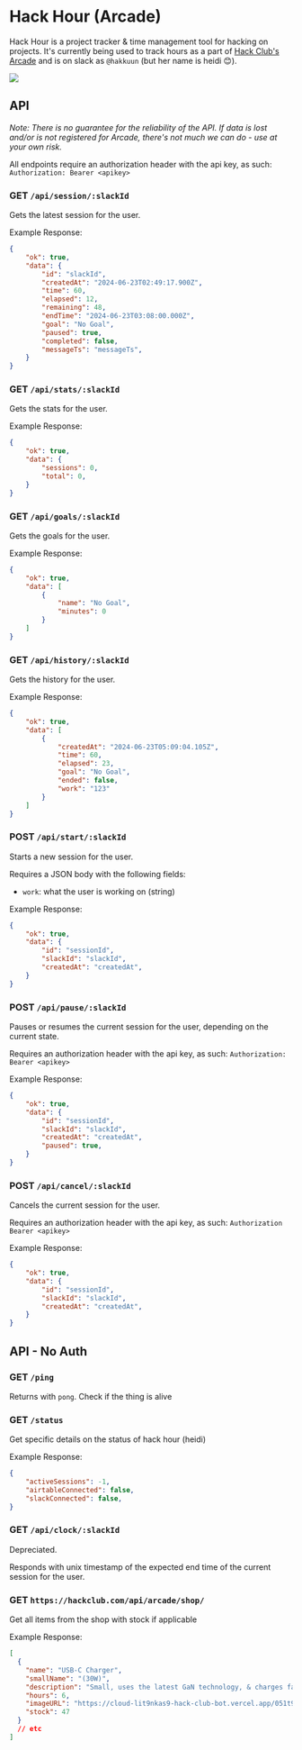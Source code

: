 # Hack Hour (Arcade)
Hack Hour is a project tracker & time management tool for hacking on projects. It's currently being used to track hours as a part of [Hack Club's Arcade](https://hackclub.com/arcade) and is on slack as `@hakkuun` (but her name is heidi 😊).

![](https://api.checklyhq.com/v1/badges/checks/271a416b-7810-47b0-b58c-7cd9e9e37f82?style=flat&theme=default&responseTime=false)

## API
_Note: There is no guarantee for the reliability of the API. If data is lost and/or is not registered for Arcade, there's not much we can do - use at your own risk._

All endpoints require an authorization header with the api key, as such: `Authorization: Bearer <apikey>`

### GET `/api/session/:slackId`
Gets the latest session for the user.

Example Response:
```json
{
    "ok": true,
    "data": {
        "id": "slackId",
        "createdAt": "2024-06-23T02:49:17.900Z",
        "time": 60,
        "elapsed": 12,
        "remaining": 48,
        "endTime": "2024-06-23T03:08:00.000Z",
        "goal": "No Goal",
        "paused": true,
        "completed": false,
        "messageTs": "messageTs",
    }
}
```

### GET `/api/stats/:slackId`
Gets the stats for the user.

Example Response:
```json
{
    "ok": true,
    "data": {
        "sessions": 0,
        "total": 0,
    }
}
```

### GET `/api/goals/:slackId`
Gets the goals for the user.

Example Response:
```json
{
    "ok": true,
    "data": [
        {
            "name": "No Goal",
            "minutes": 0
        }
    ]
}
```

### GET `/api/history/:slackId`
Gets the history for the user.

Example Response:
```json
{
    "ok": true,
    "data": [
        {
            "createdAt": "2024-06-23T05:09:04.105Z",
            "time": 60,
            "elapsed": 23,
            "goal": "No Goal",
            "ended": false,
            "work": "123"
        }
    ]
}
```

### POST `/api/start/:slackId`
Starts a new session for the user.

Requires a JSON body with the following fields:
- `work`: what the user is working on (string)

Example Response:
```json
{
    "ok": true,
    "data": {
        "id": "sessionId",
        "slackId": "slackId",
        "createdAt": "createdAt",
    }
}
```

### POST `/api/pause/:slackId`
Pauses or resumes the current session for the user, depending on the current state.

Requires an authorization header with the api key, as such: `Authorization: Bearer <apikey>`

Example Response:
```json
{
    "ok": true,
    "data": {
        "id": "sessionId",
        "slackId": "slackId",
        "createdAt": "createdAt",
        "paused": true,
    }
}
```

### POST `/api/cancel/:slackId`
Cancels the current session for the user.

Requires an authorization header with the api key, as such: `Authorization Bearer <apikey>`

Example Response:
```json
{
    "ok": true,
    "data": {
        "id": "sessionId",
        "slackId": "slackId",
        "createdAt": "createdAt",
    }
}
```

## API - No Auth

### GET `/ping`
Returns with `pong`. Check if the thing is alive

### GET `/status`
Get specific details on the status of hack hour (heidi)

Example Response:
```json
{
    "activeSessions": -1,
    "airtableConnected": false,
    "slackConnected": false,
}
```


### GET `/api/clock/:slackId`
Depreciated.

Responds with unix timestamp of the expected end time of the current session for the user.

### GET `https://hackclub.com/api/arcade/shop/`
Get all items from the shop with stock if applicable 

Example Response:
```json
[
  {
    "name": "USB-C Charger",
    "smallName": "(30W)",
    "description": "Small, uses the latest GaN technology, & charges fast - pretty sweet!",
    "hours": 6,
    "imageURL": "https://cloud-lit9nkas9-hack-club-bot.vercel.app/051t9lfjeuml._ac_sl1500_.png",
    "stock": 47
  }
  // etc
]
```


